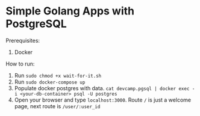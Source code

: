 # Simple Golang Apps with PostgreSQL

Prerequisites:

1. Docker

How to run:

1. Run `sudo chmod +x wait-for-it.sh`
2. Run `sudo docker-compose up`
3. Populate docker postgres with data. `cat devcamp.pgsql | docker exec -i <your-db-container> psql -U postgres`
4. Open your browser and type `localhost:3000`. Route `/` is just a welcome page, next route is `/user/:user_id`

